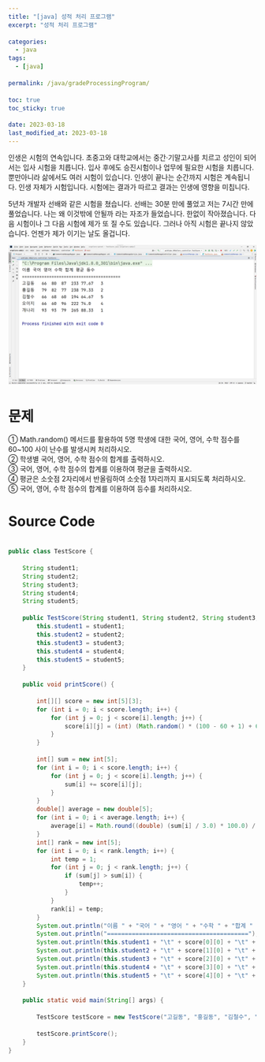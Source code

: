 ```yaml
---
title: "[java] 성적 처리 프로그램"
excerpt: "성적 처리 프로그램"

categories:
  - java
tags:
  - [java]

permalink: /java/gradeProcessingProgram/

toc: true
toc_sticky: true

date: 2023-03-18
last_modified_at: 2023-03-18
---
```


인생은 시험의 연속입니다. 초중고와 대학교에서는 중간·기말고사를 치르고 성인이 되어서는 입사 시험을 치릅니다. 입사 후에도 승진시험이나 업무에 필요한 시험을 치릅니다. 뿐만아니라 삶에서도 여러 시험이 있습니다. 인생이 끝나는 순간까지 시험은 계속됩니다. 인생 자체가 시험입니다. 시험에는 결과가 따르고 결과는 인생에 영향을 미칩니다.

5년차 개발자 선배와 같은 시험을 쳤습니다. 선배는 30분 만에 풀었고 저는 7시간 만에 풀었습니다. 나는 왜 이것밖에 안될까 라는 자조가 들었습니다. 한없이 작아졌습니다. 다음 시험이나 그 다음 시험에 제가 또 질 수도 있습니다. 그러나 아직 시험은 끝나지 않았습니다. 언젠가 제가 이기는 날도 올겁니다.

![gradeProcessingProgram](/assets/images/posts_img/gradeProcessingProgram.png)

# 문제

① Math.random() 메서드를 활용하여 5명 학생에 대한 국어, 영어, 수학 점수를 60~100 사이 난수를 발생시켜 처리하시오.<br />
② 학생별 국어, 영어, 수학 점수의 합계를 출력하시오.<br />
③ 국어, 영어, 수학 점수의 합계를 이용하여 평균을 출력하시오.<br />
④ 평균은 소숫점 2자리에서 반올림하여 소숫점 1자리까지 표시되도록 처리하시오.<br />
⑤ 국어, 영어, 수학 점수의 합계를 이용하여 등수를 처리하시오.

# Source Code

```java

public class TestScore {

    String student1;
    String student2;
    String student3;
    String student4;
    String student5;

    public TestScore(String student1, String student2, String student3, String student4, String student5) {
        this.student1 = student1;
        this.student2 = student2;
        this.student3 = student3;
        this.student4 = student4;
        this.student5 = student5;
    }

    public void printScore() {

        int[][] score = new int[5][3];
        for (int i = 0; i < score.length; i++) {
            for (int j = 0; j < score[i].length; j++) {
                score[i][j] = (int) (Math.random() * (100 - 60 + 1) + 60);
            }
        }

        int[] sum = new int[5];
        for (int i = 0; i < score.length; i++) {
            for (int j = 0; j < score[i].length; j++) {
                sum[i] += score[i][j];
            }
        }
        double[] average = new double[5];
        for (int i = 0; i < average.length; i++) {
            average[i] = Math.round((double) (sum[i] / 3.0) * 100.0) / 100.0;
        }
        int[] rank = new int[5];
        for (int i = 0; i < rank.length; i++) {
            int temp = 1;
            for (int j = 0; j < rank.length; j++) {
                if (sum[j] > sum[i]) {
                    temp++;
                }
            }
            rank[i] = temp;
        }
        System.out.println("이름 " + "국어 " + "영어 " + "수학 " + "합계 " + "평균 " + "등수 ");
        System.out.println("========================================");
        System.out.println(this.student1 + "\t" + score[0][0] + "\t" + score[0][1] + "\t" + score[0][2] + "\t" + sum[0] + "\t" + average[0] + "\t" + rank[0]);
        System.out.println(this.student2 + "\t" + score[1][0] + "\t" + score[1][1] + "\t" + score[1][2] + "\t" + sum[1] + "\t" + average[1] + "\t" + rank[1]);
        System.out.println(this.student3 + "\t" + score[2][0] + "\t" + score[2][1] + "\t" + score[2][2] + "\t" + sum[2] + "\t" + average[2] + "\t" + rank[2]);
        System.out.println(this.student4 + "\t" + score[3][0] + "\t" + score[3][1] + "\t" + score[3][2] + "\t" + sum[3] + "\t" + average[3] + "\t" + rank[3]);
        System.out.println(this.student5 + "\t" + score[4][0] + "\t" + score[4][1] + "\t" + score[4][2] + "\t" + sum[4] + "\t" + average[4] + "\t" + rank[4]);
    }

    public static void main(String[] args) {

        TestScore testScore = new TestScore("고길동", "홍길동", "김철수", "오이지", "개나리");

        testScore.printScore();
    }
}

```
